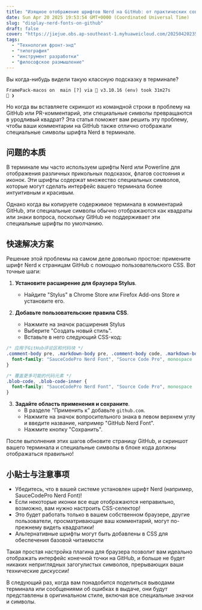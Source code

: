 ```yaml
---
title: "Изящное отображение шрифтов Nerd на GitHub: от практических советов до философских размышлений"
date: Sun Apr 20 2025 19:53:54 GMT+0000 (Coordinated Universal Time)
slug: "display-nerd-fonts-on-github"
draft: false
cover: "https://jiejue.obs.ap-southeast-1.myhuaweicloud.com/20250420235634187.webp"
tags:
  - "Технология фронт-энд"
  - "типография"
  - "инструмент разработки"
  - "философское размышление"
---
```


Вы когда-нибудь видели такую классную подсказку в терминале?

```
FramePack-macos on  main [?] via 🐍 v3.10.16 (env) took 31m27s
󰄛 ❯
```

Но когда вы вставляете скриншот из командной строки в проблему на GitHub или PR-комментарий, эти специальные символы превращаются в уродливый квадрат? Эта статья поможет вам решить эту проблему, чтобы ваши комментарии на GitHub также отлично отображали специальные символы шрифта Nerd в терминале.

<!--more-->

## 问题的本质

В терминале мы часто используем шрифты Nerd или Powerline для отображения различных прикольных подсказок, флагов состояния и иконок. Эти шрифты содержат множество специальных символов, которые могут сделать интерфейс вашего терминала более интуитивным и красивым.

Однако когда вы копируете содержимое терминала в комментарий GitHub, эти специальные символы обычно отображаются как квадраты или знаки вопроса, поскольку GitHub не поддерживает эти специальные шрифты по умолчанию.

## 快速解决方案

Решение этой проблемы на самом деле довольно простое: примените шрифт Nerd к страницам GitHub с помощью пользовательского CSS. Вот точные шаги:

1. **Установите расширение для браузера Stylus**.
   - Найдите "Stylus" в Chrome Store или Firefox Add-ons Store и установите его.

2. **Добавьте пользовательские правила CSS**.
   - Нажмите на значок расширения Stylus
   - Выберите "Создать новый стиль".
   - Вставьте в него следующий CSS-код:

```css
/* 应用于GitHub评论区和代码块 */
.comment-body pre, .markdown-body pre, .comment-body code, .markdown-body code {
  font-family: "SauceCodePro Nerd Font", "Source Code Pro", monospace !important;
}

/* 覆盖更多可能的代码元素 */
.blob-code, .blob-code-inner {
  font-family: "SauceCodePro Nerd Font", "Source Code Pro", monospace !important;
}
```

3. **Задайте область применения и сохраните**.
   - В разделе "Применить к" добавьте `github.com`.
   - Нажмите на значок вопросительного знака в левом верхнем углу и введите название, например "GitHub Nerd Font".
   - Нажмите кнопку "Сохранить".

После выполнения этих шагов обновите страницу GitHub, и скриншот вашего терминала и специальные символы в блоке кода должны отображаться правильно!

## 小贴士与注意事项

- Убедитесь, что в вашей системе установлен шрифт Nerd (например, SauceCodePro Nerd Font)!
- Если некоторые иконки все еще отображаются неправильно, возможно, вам нужно настроить CSS-селектор!
- Это будет работать только в вашем собственном браузере, другие пользователи, просматривающие ваш комментарий, могут по-прежнему видеть квадратики!
- Альтернативные шрифты могут быть добавлены в CSS для обеспечения базовой читаемости

Такая простая настройка плагина для браузера позволит вам идеально отображать интерфейс конечной точки на GitHub, и больше не будет никаких неприглядных загогулистых символов, прерывающих ваши технические дискуссии!

В следующий раз, когда вам понадобится поделиться выводами терминала или сообщениями об ошибках в выдаче, они будут представлены в оригинальном стиле, включая все специальные значки и символы.